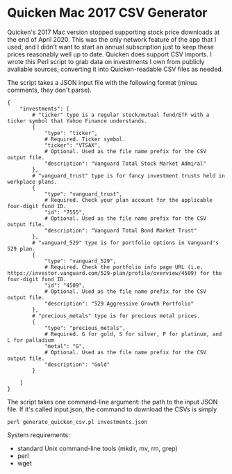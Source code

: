 # Quicken Mac 2017 CSV Generator

Quicken's 2017 Mac version stopped supporting stock price downloads at the end of April 2020. This was the only network feature of the app that I used, and I didn't want to start an annual subscription just to keep these prices reasonably well up to date. Quicken does support CSV imports. I wrote this Perl script to grab data on investments I own from publicly avaliable sources, converting it into Quicken-readable CSV files as needed. 

The script takes a JSON input file with the following format (minus comments, they don't parse).

	{
		"investments": [
			# "ticker" type is a regular stock/mutual fund/ETF with a ticker symbol that Yahoo Finance understands.
			{
				"type": "ticker",
				# Required. Ticker symbol.
				"ticker": "VTSAX",
				# Optional. Used as the file name prefix for the CSV output file.
				"description": "Vanguard Total Stock Market Admiral"
			},
			# "vanguard_trust" type is for fancy investment trusts held in workplace plans.
			{
				"type": "vanguard_trust",
				# Required. Check your plan account for the applicable four-digit fund ID.
				"id": "7555",
				# Optional. Used as the file name prefix for the CSV output file.
				"description": "Vanguard Total Bond Market Trust"
			},
			# "vanguard_529" type is for portfolio options in Vanguard's 529 plan.
			{
				"type": "vanguard_529",
				# Required. Check the portfolio info page URL (i.e. https://investor.vanguard.com/529-plan/profile/overview/4509) for the four-digit fund ID.
				"id": "4509",
				# Optional. Used as the file name prefix for the CSV output file.
				"description": "529 Aggressive Growth Portfolio"
			},
			# "precious_metals" type is for precious metal prices.
			{
				"type": "precious_metals",
				# Required. G for gold, S for silver, P for platinum, and L for palladium
				"metal": "G",
				# Optional. Used as the file name prefix for the CSV output file.
				"description": "Gold"
			}

		]
	}

The script takes one command-line argument: the path to the input JSON file. If it's called input.json, the command to download the CSVs is simply

	perl generate_quicken_csv.pl investments.json

System requirements:
* standard Unix command-line tools (mkdir, mv, rm, grep)
* perl
* wget
